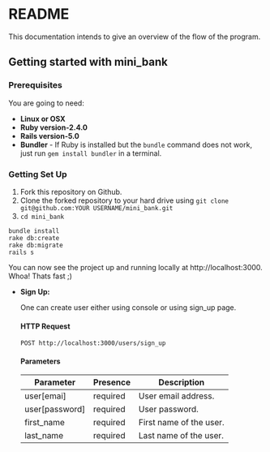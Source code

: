 # README
This documentation intends to give an overview of the flow of the program.

Getting started with mini_bank
--------------------------------

### Prerequisites

You are going to need:

- **Linux or OSX**
- **Ruby version-2.4.0**
- **Rails version-5.0**
- **Bundler** - If Ruby is installed but the `bundle` command does not work, just run `gem install bundler` in a terminal.

### Getting Set Up

1. Fork this repository on Github.
2. Clone the forked repository to your hard drive using `git clone git@github.com:YOUR USERNAME/mini_bank.git`
3. `cd mini_bank`

```shell
bundle install
rake db:create
rake db:migrate
rails s
```

You can now see the project up and running locally at http://localhost:3000. Whoa! Thats fast ;)

+ **Sign Up:**

  One can create user either using console or using sign_up page.

  #### HTTP Request
  `POST http://localhost:3000/users/sign_up`

  #### Parameters
  Parameter | Presence | Description
  --- | --- | ---
  user[emai] | required | User email address.
  user[password] | required | User password.
  first_name | required | First name of the user.
  last_name | required | Last name of the user.
